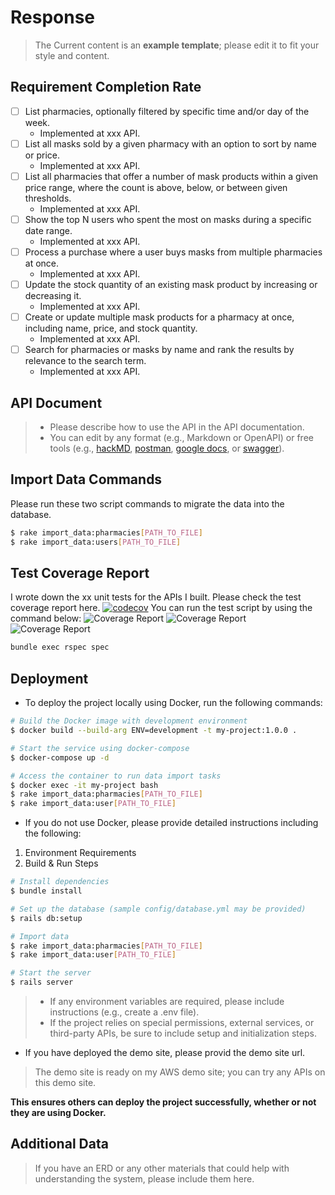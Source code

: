# Response
> The Current content is an **example template**; please edit it to fit your style and content.

## Requirement Completion Rate
* [ ] List pharmacies, optionally filtered by specific time and/or day of the week.
  * Implemented at xxx API.
* [ ] List all masks sold by a given pharmacy with an option to sort by name or price.
  * Implemented at xxx API.
* [ ] List all pharmacies that offer a number of mask products within a given price range, where the count is above, below, or between given thresholds.
  * Implemented at xxx API.
* [ ] Show the top N users who spent the most on masks during a specific date range.
  * Implemented at xxx API.
* [ ] Process a purchase where a user buys masks from multiple pharmacies at once.
  *  Implemented at xxx API.
* [ ] Update the stock quantity of an existing mask product by increasing or decreasing it.
  * Implemented at xxx API.
* [ ] Create or update multiple mask products for a pharmacy at once, including name, price, and stock quantity.
  * Implemented at xxx API.
* [ ] Search for pharmacies or masks by name and rank the results by relevance to the search term.
  * Implemented at xxx API.

## API Document
> * Please describe how to use the API in the API documentation.
> * You can edit by any format (e.g., Markdown or OpenAPI) or free tools (e.g., [hackMD](https://hackmd.io/), [postman](https://www.postman.com/), [google docs](https://docs.google.com/document/u/0/), or  [swagger](https://swagger.io/specification/)).

## Import Data Commands
Please run these two script commands to migrate the data into the database.

```bash
$ rake import_data:pharmacies[PATH_TO_FILE]
$ rake import_data:users[PATH_TO_FILE]
```

## Test Coverage Report
I wrote down the xx unit tests for the APIs I built. Please check the test coverage report here.
[![codecov](https://codecov.io/gh/0xJasonChien/phantom_mask_bu2/branch/main/graph/badge.svg?token=SYRLPCTURX)](https://codecov.io/gh/0xJasonChien/phantom_mask_bu2)
You can run the test script by using the command below:
![Coverage Report](https://codecov.io/gh/0xJasonChien/phantom_mask_bu2/graphs/sunburst.svg?token=SYRLPCTURX)
![Coverage Report](https://codecov.io/gh/0xJasonChien/phantom_mask_bu2/graphs/tree.svg?token=SYRLPCTURX)
![Coverage Report](https://codecov.io/gh/0xJasonChien/phantom_mask_bu2/graphs/icicle.svg?token=SYRLPCTURX)


```bash
bundle exec rspec spec
```

## Deployment
* To deploy the project locally using Docker, run the following commands:

```bash
# Build the Docker image with development environment
$ docker build --build-arg ENV=development -t my-project:1.0.0 .

# Start the service using docker-compose
$ docker-compose up -d

# Access the container to run data import tasks
$ docker exec -it my-project bash
$ rake import_data:pharmacies[PATH_TO_FILE]
$ rake import_data:user[PATH_TO_FILE]
```

* If you do not use Docker, please provide detailed instructions including the following:
1. Environment Requirements
2. Build & Run Steps

```bash
# Install dependencies
$ bundle install

# Set up the database (sample config/database.yml may be provided)
$ rails db:setup

# Import data
$ rake import_data:pharmacies[PATH_TO_FILE]
$ rake import_data:user[PATH_TO_FILE]

# Start the server
$ rails server
```

> * If any environment variables are required, please include instructions (e.g., create a .env file).
> * If the project relies on special permissions, external services, or third-party APIs, be sure to include setup and initialization steps.

* If you have deployed the demo site, please provid the demo site url.
> The demo site is ready on my AWS demo site; you can try any APIs on this demo site.

**This ensures others can deploy the project successfully, whether or not they are using Docker.**

## Additional Data
> If you have an ERD or any other materials that could help with understanding the system, please include them here.
